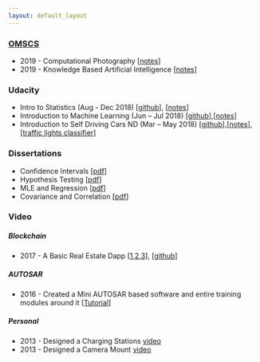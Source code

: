 ```yaml
---
layout: default_layout
---
```


### [OMSCS](http://www.omscs.gatech.edu/)

* 2019 - Computational Photography [[notes](https://cs6475.netlify.com/)]
* 2019 - Knowledge Based Artificial Intelligence [[notes](https://cs7637.netlify.com/)]

### Udacity

* Intro to Statistics (Aug - Dec 2018) [[github](https://github.com/parthi2929/ud_st101)], [[notes](https://intro-to-statistics.readthedocs.io/)]
* Introduction to Machine Learning (Jun – Jul 2018) [[github](https://github.com/parthi2929/ud120_iML)],[[notes](https://intro-to-machine-learning.readthedocs.io/)]
* Introduction to Self Driving Cars ND (Mar – May 2018) [[github](https://github.com/parthi2929/ud_isdc_nd113)],[[notes](https://intro-to-self-driving-cars.readthedocs.io/)],[[traffic lights classifier](https://intro-to-self-driving-cars.readthedocs.io/8.%20Computer%20Vision%20and%20Classification/1.%20Final%20Project%20-%20Traffic_Light_Classifier/)]

### Dissertations  

* Confidence Intervals [[pdf](http://nbviewer.jupyter.org/github/parthi2929/ud_st101/blob/master/mkdocs/docs/Dissertations/24_Confidence_Intervals.pdf)]  
* Hypothesis Testing [[pdf](http://nbviewer.jupyter.org/github/parthi2929/ud_st101/blob/master/mkdocs/docs/Dissertations/24_Hypothesis_Testing_Main.pdf)]
* MLE and Regression [[pdf](http://nbviewer.jupyter.org/github/parthi2929/ud_st101/blob/master/mkdocs/docs/Dissertations/29_MLE_Regression_Main.pdf)]
* Covariance and Correlation  [[pdf](http://nbviewer.jupyter.org/github/parthi2929/ud_st101/blob/master/mkdocs/docs/Dissertations/30_Correlation_Main.pdf)]

### Video

##### Blockchain 

* 2017 - A Basic Real Estate Dapp [[1](https://www.youtube.com/watch?v=0dmo75qyXGk),[2](https://www.youtube.com/watch?v=uQMEfcqqYDY),[3](https://www.youtube.com/watch?v=92gkZO0tR8o)], [[github](https://github.com/parthi2929/a-basic-real-estate-dapp)]

##### AUTOSAR

* 2016 - Created a Mini AUTOSAR based software and entire training modules around it [[Tutorial](https://armini.netlify.com/)]


##### Personal

* 2013 - Designed a Charging Stations [video](https://vimeo.com/61194933)
* 2013 - Designed a Camera Mount [video](https://vimeo.com/74571343)


